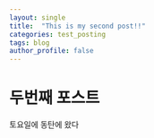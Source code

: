 ```yaml
---
layout: single
title:  "This is my second post!!"
categories: test_posting
tags: blog
author_profile: false
---
```


# 두번째 포스트



토요일에 동탄에 왔다





